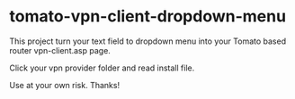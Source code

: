 # tomato-vpn-client-dropdown-menu
This project turn your text field to dropdown menu into your Tomato based router vpn-client.asp page.

Click your vpn provider folder and read install file.

Use at your own risk. Thanks!
